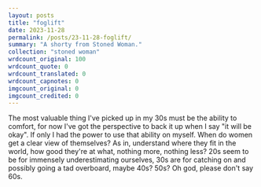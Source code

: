 ```yaml
---
layout: posts
title: "foglift"
date: 2023-11-28
permalink: /posts/23-11-28-foglift/
summary: "A shorty from Stoned Woman."
collection: "stoned woman"
wrdcount_original: 100
wrdcount_quote: 0
wrdcount_translated: 0
wrdcount_capnotes: 0
imgcount_original: 0
imgcount_credited: 0
---
```

The most valuable thing I've picked up in my 30s must be the ability to comfort, for now I've got the perspective to back it up when I say "it will be okay". If only I had the power to use that ability on myself. When do women get a clear view of themselves? As in, understand where they fit in the world, how good they're at what, nothing more, nothing less? 20s seem to be for immensely underestimating ourselves, 30s are for catching on and possibly going a tad overboard, maybe 40s? 50s? Oh god, please don't say 60s.
